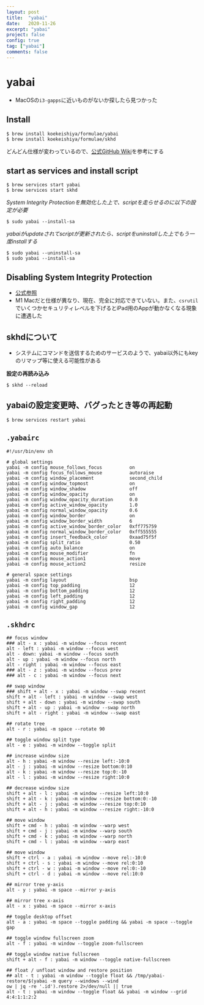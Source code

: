```yaml
---
layout: post
title:  "yabai"
date:   2020-11-26
excerpt: "yabai"
project: false
config: true
tag: ["yabai"]
comments: false
---
```


# yabai
 - MacOSの`i3-gapps`に近いものがないか探したら見つかった

## Install 

```console
$ brew install koekeishiya/formulae/yabai
$ brew install koekeishiya/formulae/skhd
```

どんどん仕様が変わっているので、[公式GitHub Wiki](https://github.com/koekeishiya/yabai/wiki/Installing-yabai-(latest-release))を参考にする

## start as services and install script

```console
$ brew services start yabai
$ brew services start skhd
```

*System Integrity Protectionを無効化した上で、scriptを走らせるのに以下の設定が必要*
```console
$ sudo yabai --install-sa
```

*yabaiがupdateされてscriptが更新されたら、scriptをuninstallした上でもう一度installする*
```console
$ sudo yabai --uninstall-sa
$ sudo yabai --install-sa
```

## Disabling System Integrity Protection
 - [公式参照](https://github.com/koekeishiya/yabai/wiki/Disabling-System-Integrity-Protection)
 - M1 Macだと仕様が異なり、現在、完全に対応できていない。また、`csrutil`でいくつかセキュリティレベルを下げるとiPad用のAppが動かなくなる現象に遭遇した

## skhdについて
 - システムにコマンドを送信するためのサービスのようで、yabai以外にもkeyのリマップ等に使える可能性がある

**設定の再読み込み**
```console
$ skhd --reload
```

## yabaiの設定変更時、バグったとき等の再起動

```console
$ brew services restart yabai
```

## `.yabairc`

```config
#!/usr/bin/env sh

# global settings
yabai -m config mouse_follows_focus          on
yabai -m config focus_follows_mouse          autoraise
yabai -m config window_placement             second_child
yabai -m config window_topmost               on
yabai -m config window_shadow                off
yabai -m config window_opacity               on
yabai -m config window_opacity_duration      0.0
yabai -m config active_window_opacity        1.0
yabai -m config normal_window_opacity        0.6
yabai -m config window_border                on
yabai -m config window_border_width          6
yabai -m config active_window_border_color   0xff775759
yabai -m config normal_window_border_color   0xff555555
yabai -m config insert_feedback_color        0xaad75f5f
yabai -m config split_ratio                  0.50
yabai -m config auto_balance                 on
yabai -m config mouse_modifier               fn
yabai -m config mouse_action1                move
yabai -m config mouse_action2                resize

# general space settings
yabai -m config layout                       bsp
yabai -m config top_padding                  12
yabai -m config bottom_padding               12
yabai -m config left_padding                 12
yabai -m config right_padding                12
yabai -m config window_gap                   12
```

## `.skhdrc`

```config
## focus window
### alt - x : yabai -m window --focus recent
alt - left : yabai -m window --focus west
alt - down: yabai -m window --focus south
alt - up : yabai -m window --focus north
alt - right : yabai -m window --focus east
### alt - z : yabai -m window --focus prev
### alt - c : yabai -m window --focus next

## swap window
### shift + alt - x : yabai -m window --swap recent
shift + alt - left : yabai -m window --swap west
shift + alt - down : yabai -m window --swap south
shift + alt - up : yabai -m window --swap north
shift + alt - right : yabai -m window --swap east

## rotate tree
alt - r : yabai -m space --rotate 90

## toggle window split type
alt - e : yabai -m window --toggle split

## increase window size
alt - h : yabai -m window --resize left:-10:0
alt - j : yabai -m window --resize bottom:0:10
alt - k : yabai -m window --resize top:0:-10
alt - l : yabai -m window --resize right:10:0

## decrease window size
shift + alt - l : yabai -m window --resize left:10:0
shift + alt - k : yabai -m window --resize bottom:0:-10
shift + alt - j : yabai -m window --resize top:0:10
shift + alt - h : yabai -m window --resize right:-10:0

## move window
shift + cmd - h : yabai -m window --warp west
shift + cmd - j : yabai -m window --warp south
shift + cmd - k : yabai -m window --warp north
shift + cmd - l : yabai -m window --warp east

## move window
shift + ctrl - a : yabai -m window --move rel:-10:0
shift + ctrl - s : yabai -m window --move rel:0:10
shift + ctrl - w : yabai -m window --move rel:0:-10
shift + ctrl - d : yabai -m window --move rel:10:0

## mirror tree y-axis
alt - y : yabai -m space --mirror y-axis

## mirror tree x-axis
alt - x : yabai -m space --mirror x-axis

## toggle desktop offset
alt - a : yabai -m space --toggle padding && yabai -m space --toggle gap

## toggle window fullscreen zoom
alt - f : yabai -m window --toggle zoom-fullscreen

## toggle window native fullscreen
shift + alt - f : yabai -m window --toggle native-fullscreen

## float / unfloat window and restore position
## alt - t : yabai -m window --toggle float && /tmp/yabai-restore/$(yabai -m query --windows --wind
ow | jq -re '.id').restore 2>/dev/null || true
alt - t : yabai -m window --toggle float && yabai -m window --grid 4:4:1:1:2:2
```
